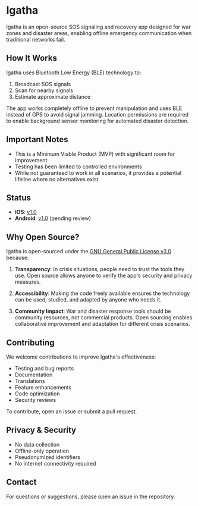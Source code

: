 # Igatha

Igatha is an open-source SOS signaling and recovery app designed for war zones and disaster areas, enabling offline emergency communication when traditional networks fail.

## How It Works

Igatha uses Bluetooth Low Energy (BLE) technology to:
1. Broadcast SOS signals
2. Scan for nearby signals
3. Estimate approximate distance

The app works completely offline to prevent manipulation and uses BLE instead of GPS to avoid signal jamming. Location permissions are required to enable background sensor monitoring for automated disaster detection.

## Important Notes

- This is a Minimum Viable Product (MVP) with significant room for improvement
- Testing has been limited to controlled environments
- While not guaranteed to work in all scenarios, it provides a potential lifeline where no alternatives exist

## Status

- **iOS**: [v1.0](https://apps.apple.com/us/app/igatha/id6737691452)
- **Android**: [v1.0](https://play.google.com/store/apps/details?id=com.nizarmah.igatha) (pending review)

## Why Open Source?

Igatha is open-sourced under the [GNU General Public License v3.0](LICENSE) because:

1. **Transparency**: In crisis situations, people need to trust the tools they use. Open source allows anyone to verify the app's security and privacy measures.

2. **Accessibility**: Making the code freely available ensures the technology can be used, studied, and adapted by anyone who needs it.

3. **Community Impact**: War and disaster response tools should be community resources, not commercial products. Open sourcing enables collaborative improvement and adaptation for different crisis scenarios.

## Contributing

We welcome contributions to improve Igatha's effectiveness:

- Testing and bug reports
- Documentation
- Translations
- Feature enhancements
- Code optimization
- Security reviews

To contribute, open an issue or submit a pull request.

## Privacy & Security

- No data collection
- Offline-only operation
- Pseudonymized identifiers
- No internet connectivity required

## Contact

For questions or suggestions, please open an issue in the repository.
